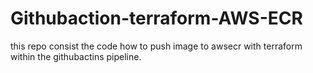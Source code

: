 # Githubaction-terraform-AWS-ECR
this repo consist the code how to  push image to awsecr with terraform within the githubactins pipeline.
